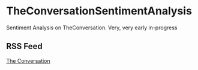 # TheConversationSentimentAnalysis
Sentiment Analysis on TheConversation. Very, very early in-progress

## RSS Feed

[The Conversation](https://theconversation.com/us/feeds)

